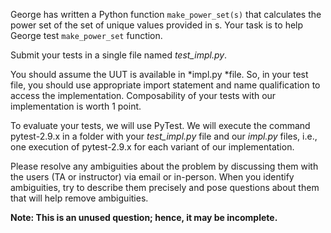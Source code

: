 George has written a Python function `make_power_set(s)` that calculates the power set of the set of unique values provided in s.  Your task is to help George test `make_power_set` function.

Submit your tests in a single file named *test_impl.py*.

You should assume the UUT is available in *impl.py *file.  So, in your test file, you should use appropriate import statement and name qualification to access the implementation.  Composability of your tests with our implementation is worth 1 point.

To evaluate your tests, we will use PyTest.  We will execute the command pytest-2.9.x in a folder with your *test_impl.py* file and our *impl.py* files, i.e., one execution of pytest-2.9.x for each variant of our implementation.

Please resolve any ambiguities about the problem by discussing them with the users (TA or instructor) via email or in-person.  When you identify ambiguities, try to describe them precisely and pose questions about them that will help remove ambiguities.

**Note: This is an unused question; hence, it may be incomplete.**
